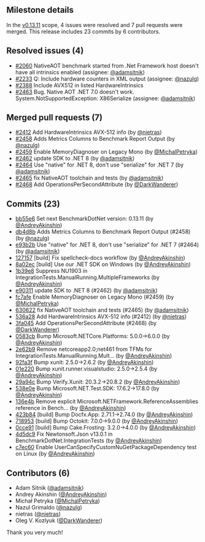 ## Milestone details

In the [v0.13.11](https://github.com/dotnet/BenchmarkDotNet/issues?q=milestone:v0.13.11) scope, 
4 issues were resolved and 7 pull requests were merged.
This release includes 23 commits by 6 contributors.

## Resolved issues (4)

* [#2060](https://github.com/dotnet/BenchmarkDotNet/issues/2060) NativeAOT benchmark started from .Net Framework host doesn't have all intrinsics enabled (assignee: [@adamsitnik](https://github.com/adamsitnik))
* [#2233](https://github.com/dotnet/BenchmarkDotNet/issues/2233) Q: Include hardware counters in XML output (assignee: [@nazulg](https://github.com/nazulg))
* [#2388](https://github.com/dotnet/BenchmarkDotNet/issues/2388) Include AVX512 in listed HardwareIntrinsics
* [#2463](https://github.com/dotnet/BenchmarkDotNet/issues/2463) Bug. Native AOT .NET 7.0 doesn't work. System.NotSupportedException: X86Serialize (assignee: [@adamsitnik](https://github.com/adamsitnik))

## Merged pull requests (7)

* [#2412](https://github.com/dotnet/BenchmarkDotNet/pull/2412) Add HardwareIntrinsics AVX-512 info (by [@nietras](https://github.com/nietras))
* [#2458](https://github.com/dotnet/BenchmarkDotNet/pull/2458) Adds Metrics Columns to Benchmark Report Output (by [@nazulg](https://github.com/nazulg))
* [#2459](https://github.com/dotnet/BenchmarkDotNet/pull/2459) Enable MemoryDiagnoser on Legacy Mono (by [@MichalPetryka](https://github.com/MichalPetryka))
* [#2462](https://github.com/dotnet/BenchmarkDotNet/pull/2462) update SDK to .NET 8 (by [@adamsitnik](https://github.com/adamsitnik))
* [#2464](https://github.com/dotnet/BenchmarkDotNet/pull/2464) Use "native" for .NET 8, don't use "serialize" for .NET 7 (by [@adamsitnik](https://github.com/adamsitnik))
* [#2465](https://github.com/dotnet/BenchmarkDotNet/pull/2465) fix NativeAOT toolchain and tests (by [@adamsitnik](https://github.com/adamsitnik))
* [#2468](https://github.com/dotnet/BenchmarkDotNet/pull/2468) Add OperationsPerSecondAttribute (by [@DarkWanderer](https://github.com/DarkWanderer))

## Commits (23)

* [bb55e6](https://github.com/dotnet/BenchmarkDotNet/commit/bb55e6b067829c74e04838255e96d949857d5731) Set next BenchmarkDotNet version: 0.13.11 (by [@AndreyAkinshin](https://github.com/AndreyAkinshin))
* [db4d8b](https://github.com/dotnet/BenchmarkDotNet/commit/db4d8b6d8a652db4bb1e4b1b4b0cd9df917e9584) Adds Metrics Columns to Benchmark Report Output (#2458) (by [@nazulg](https://github.com/nazulg))
* [e93b2b](https://github.com/dotnet/BenchmarkDotNet/commit/e93b2b1b332fc90da4934025e2edba7d67a15b54) Use "native" for .NET 8, don't use "serialize" for .NET 7 (#2464) (by [@adamsitnik](https://github.com/adamsitnik))
* [127157](https://github.com/dotnet/BenchmarkDotNet/commit/127157924014afe2d0b58398d682381a855d7c34) [build] Fix spellcheck-docs workflow (by [@AndreyAkinshin](https://github.com/AndreyAkinshin))
* [8a02ec](https://github.com/dotnet/BenchmarkDotNet/commit/8a02ec28d55529f9be0ea66d843049738b2be8fa) [build] Use our .NET SDK on Windows (by [@AndreyAkinshin](https://github.com/AndreyAkinshin))
* [1b39e8](https://github.com/dotnet/BenchmarkDotNet/commit/1b39e8e6d5437bdbf0bb62986e680e54b19cc873) Suppress NU1903 in IntegrationTests.ManualRunning.MultipleFrameworks (by [@AndreyAkinshin](https://github.com/AndreyAkinshin))
* [e90311](https://github.com/dotnet/BenchmarkDotNet/commit/e90311539d78e4bf9d90c6aeae9f40219b31a4ac) update SDK to .NET 8 (#2462) (by [@adamsitnik](https://github.com/adamsitnik))
* [fc7afe](https://github.com/dotnet/BenchmarkDotNet/commit/fc7afeddcff7a52ccee165ac99ba216e8eb138ab) Enable MemoryDiagnoser on Legacy Mono (#2459) (by [@MichalPetryka](https://github.com/MichalPetryka))
* [630622](https://github.com/dotnet/BenchmarkDotNet/commit/630622b6df3192f766ffa03ff07b5086e70cb264) fix NativeAOT toolchain and tests (#2465) (by [@adamsitnik](https://github.com/adamsitnik))
* [536a28](https://github.com/dotnet/BenchmarkDotNet/commit/536a28e0ff2196255fb120aa0d39e40bdbde454a) Add HardwareIntrinsics AVX-512 info (#2412) (by [@nietras](https://github.com/nietras))
* [3fa045](https://github.com/dotnet/BenchmarkDotNet/commit/3fa0456495cac82b536902b101a2972c62c3e4a8) Add OperationsPerSecondAttribute (#2468) (by [@DarkWanderer](https://github.com/DarkWanderer))
* [0583cb](https://github.com/dotnet/BenchmarkDotNet/commit/0583cb90739b3ee4b8258f807ef42cdc3243f82f) Bump Microsoft.NETCore.Platforms: 5.0.0->6.0.0 (by [@AndreyAkinshin](https://github.com/AndreyAkinshin))
* [2e62b9](https://github.com/dotnet/BenchmarkDotNet/commit/2e62b9b0a8c80255914e9e11d06d92871df40f85) Remove netcoreapp2.0;net461 from TFMs for IntegrationTests.ManualRunning.Mult... (by [@AndreyAkinshin](https://github.com/AndreyAkinshin))
* [92fa3f](https://github.com/dotnet/BenchmarkDotNet/commit/92fa3f834e0519d32fd8fc97e26aa82f9626b241) Bump xunit: 2.5.0->2.6.2 (by [@AndreyAkinshin](https://github.com/AndreyAkinshin))
* [01e220](https://github.com/dotnet/BenchmarkDotNet/commit/01e2201c826dd44e089a22c40d8c3abecba320fa) Bump xunit.runner.visualstudio: 2.5.0->2.5.4 (by [@AndreyAkinshin](https://github.com/AndreyAkinshin))
* [29a94c](https://github.com/dotnet/BenchmarkDotNet/commit/29a94ce301dac6121d1e0d1a0d783a6491c27703) Bump Verify.Xunit: 20.3.2->20.8.2 (by [@AndreyAkinshin](https://github.com/AndreyAkinshin))
* [538e0e](https://github.com/dotnet/BenchmarkDotNet/commit/538e0e1771be037ef587b08cb52515ce6daf5c0e) Bump Microsoft.NET.Test.SDK: 17.6.2->17.8.0 (by [@AndreyAkinshin](https://github.com/AndreyAkinshin))
* [136e4b](https://github.com/dotnet/BenchmarkDotNet/commit/136e4bb3f18a419df40c18a5430a29243ab57fd8) Remove explicit Microsoft.NETFramework.ReferenceAssemblies reference in Bench... (by [@AndreyAkinshin](https://github.com/AndreyAkinshin))
* [423b84](https://github.com/dotnet/BenchmarkDotNet/commit/423b8473d02d5bd59617675190660222198bf7d0) [build] Bump Docfx.App: 2.71.1->2.74.0 (by [@AndreyAkinshin](https://github.com/AndreyAkinshin))
* [718953](https://github.com/dotnet/BenchmarkDotNet/commit/718953674a83da4de6563368f38776048024f0d3) [build] Bump Octokit: 7.0.0->9.0.0 (by [@AndreyAkinshin](https://github.com/AndreyAkinshin))
* [0cce91](https://github.com/dotnet/BenchmarkDotNet/commit/0cce9120bd717e31a4a6a4a396faa8f38fd3cc08) [build] Bump Cake.Frosting: 3.2.0->4.0.0 (by [@AndreyAkinshin](https://github.com/AndreyAkinshin))
* [4d5dc9](https://github.com/dotnet/BenchmarkDotNet/commit/4d5dc9ca13072d384cabf565bc3622f8de5626d7) Fix Newtonsoft.Json v13.0.1 in BenchmarkDotNet.IntegrationTests (by [@AndreyAkinshin](https://github.com/AndreyAkinshin))
* [c7ec60](https://github.com/dotnet/BenchmarkDotNet/commit/c7ec60ad6d4e54a99463eb46a0307196cc040940) Enable UserCanSpecifyCustomNuGetPackageDependency test on Linux (by [@AndreyAkinshin](https://github.com/AndreyAkinshin))

## Contributors (6)

* Adam Sitnik ([@adamsitnik](https://github.com/adamsitnik))
* Andrey Akinshin ([@AndreyAkinshin](https://github.com/AndreyAkinshin))
* Michał Petryka ([@MichalPetryka](https://github.com/MichalPetryka))
* Nazul Grimaldo ([@nazulg](https://github.com/nazulg))
* nietras ([@nietras](https://github.com/nietras))
* Oleg V. Kozlyuk ([@DarkWanderer](https://github.com/DarkWanderer))

Thank you very much!

